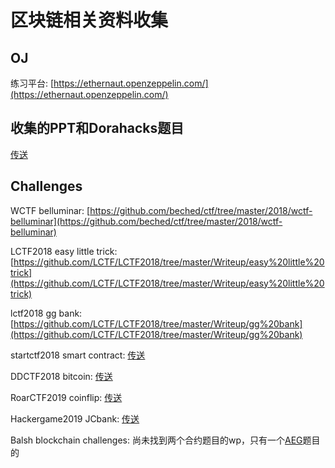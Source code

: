 # 区块链相关资料收集

## OJ
练习平台: [https://ethernaut.openzeppelin.com/](https://ethernaut.openzeppelin.com/)

## 收集的PPT和Dorahacks题目
[传送](https://github.com/beafb1b1/challenges/tree/master/blochchains学习资料)

## Challenges
WCTF belluminar: [https://github.com/beched/ctf/tree/master/2018/wctf-belluminar](https://github.com/beched/ctf/tree/master/2018/wctf-belluminar)

LCTF2018 easy little trick: [https://github.com/LCTF/LCTF2018/tree/master/Writeup/easy%20little%20trick](https://github.com/LCTF/LCTF2018/tree/master/Writeup/easy%20little%20trick)

lctf2018 gg bank: [https://github.com/LCTF/LCTF2018/tree/master/Writeup/gg%20bank](https://github.com/LCTF/LCTF2018/tree/master/Writeup/gg%20bank)

startctf2018 smart contract: [传送](https://github.com/sixstars/starctf2018/tree/master/web-smart_contract)

DDCTF2018 bitcoin: [传送](https://skysec.top/2018/04/22/DDCTF-bitcoin-51per-Attack/)

RoarCTF2019 coinflip: [传送](https://hitcxy.com/2019/CoinFlip/)

Hackergame2019 JCbank: [传送](https://hitcxy.com/2019/JCBank/)

Balsh blockchain challenges: 尚未找到两个合约题目的wp，只有一个[AEG](https://ctftime.org/writeup/16733)题目的